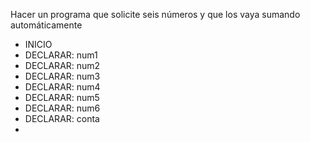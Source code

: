 Hacer un programa que solicite seis números y que los vaya sumando automáticamente
* INICIO
* DECLARAR: num1
* DECLARAR: num2
* DECLARAR: num3
* DECLARAR: num4
* DECLARAR: num5
* DECLARAR: num6
* DECLARAR: conta
* 
